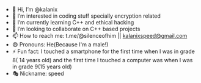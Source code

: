 - 👋 Hi, I’m @kalanix
- 👀 I’m interested in coding stuff specially encryption related
- 🌱 I’m currently learning C++ and ethical hacking
- 💞️ I’m looking to collaborate on C++ based projects
- 📫 How to reach me: t.me/@silenceofhim || kalanixspeed@gmail.com
- 😄 Pronouns: He(Because I'm a male!)
- ⚡ Fun fact: I touched a smartphone for the first time when I was in grade 8( 14 years old) and the first time I touched a computer was when I was in grade 9(15 years old)
- 🎭 Nickname: speed
<!---
kalanix/kalanix is a ✨ special ✨ repository because its `README.md` (this file) appears on your GitHub profile.
You can click the Preview link to take a look at your changes.
--->
